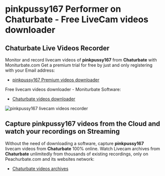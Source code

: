 # pinkpussy167 Performer on Chaturbate - Free LiveCam videos downloader

## Chaturbate Live Videos Recorder

Monitor and record livecam videos of **pinkpussy167** from **Chaturbate** with Moniturbate.com
Get a premium trial for free by just and only registering with your Email address:
* [pinkpussy167 Premium videos downloader](https://moniturbate.com/request-demo-licence-key.html)

Free livecam videos downloader - Moniturbate Software:
* [Chaturbate videos downloader](https://moniturbate.com/moniturbate-download-software.html)

![pinkpussy167 livecam videos recorder](https://peachurnet.com/templates/moniturbate-software.png)


## Capture pinkpussy167 videos from the Cloud and watch your recordings on Streaming

Without the need of downloading a software, capture **pinkpussy167** livecam videos from **Chaturbate** 100% online.
Watch Livecam archives from **Chaturbate** unlimitedly from thousands of existing recordings, only on Peachurbate.com and its websites network:
* [Chaturbate videos archives](https://peachurnet.com/)